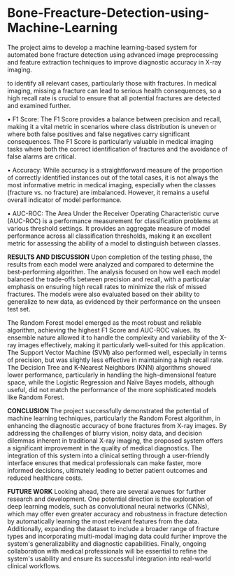 # Bone-Freacture-Detection-using-Machine-Learning
The project aims to develop a machine learning-based system for automated bone fracture detection using advanced image preprocessing and feature extraction techniques to improve diagnostic accuracy in X-ray imaging.


to identify all relevant cases, particularly those with fractures. In medical imaging, missing a fracture can lead to serious health consequences, so a high recall rate is crucial to ensure that all potential fractures are detected and examined further.

• F1 Score: The F1 Score provides a balance between precision and recall, making it a vital metric in scenarios where class distribution is uneven or where both false positives and false negatives carry significant consequences. The F1 Score is particularly valuable in medical imaging tasks where both the correct identification of fractures and the avoidance of false alarms are critical.

• Accuracy: While accuracy is a straightforward measure of the proportion of correctly identified instances out of the total cases, it is not always the most informative metric in medical imaging, especially when the classes (fracture vs. no fracture) are imbalanced. However, it remains a useful overall indicator of model performance.

• AUC-ROC: The Area Under the Receiver Operating Characteristic curve (AUC-ROC) is a performance measurement for classification problems at various threshold settings. It provides an aggregate measure of model performance across all classification thresholds, making it an excellent metric for assessing the ability of a model to distinguish between classes.

**RESULTS AND DISCUSSION**
Upon completion of the testing phase, the results from each model were analyzed and compared to determine the best-performing algorithm. The analysis focused on how well each model balanced the trade-offs between precision and recall, with a particular emphasis on ensuring high recall rates to minimize the risk of missed fractures. The models were also evaluated based on their ability to generalize to new data, as evidenced by their performance on the unseen test set.

The Random Forest model emerged as the most robust and reliable algorithm, achieving the highest F1 Score and AUC-ROC values. Its ensemble nature allowed it to handle the complexity and variability of the X-ray images effectively, making it particularly well-suited for this application. The Support Vector Machine (SVM) also performed well, especially in terms of precision, but was slightly less effective in maintaining a high recall rate. The Decision Tree and K-Nearest Neighbors (KNN) algorithms showed lower performance, particularly in handling the high-dimensional feature space, while the Logistic Regression and Naïve Bayes models, although useful, did not match the performance of the more sophisticated models like Random Forest.

**CONCLUSION**
The project successfully demonstrated the potential of machine learning techniques, particularly the Random Forest algorithm, in enhancing the diagnostic accuracy of bone fractures from X-ray images. By addressing the challenges of blurry vision, noisy data, and decision dilemmas inherent in traditional X-ray imaging, the proposed system offers a significant improvement in the quality of medical diagnostics. The integration of this system into a clinical setting through a user-friendly interface ensures that medical professionals can make faster, more informed decisions, ultimately leading to better patient outcomes and reduced healthcare costs.

**FUTURE WORK**
Looking ahead, there are several avenues for further research and development. One potential direction is the exploration of deep learning models, such as convolutional neural networks (CNNs), which may offer even greater accuracy and robustness in fracture detection by automatically learning the most relevant features from the data. Additionally, expanding the dataset to include a broader range of fracture types and incorporating multi-modal imaging data could further improve the system's generalizability and diagnostic capabilities. Finally, ongoing collaboration with medical professionals will be essential to refine the system's usability and ensure its successful integration into real-world clinical workflows.
